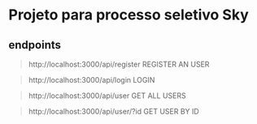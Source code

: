 # Projeto para processo seletivo Sky

## endpoints

> http://localhost:3000/api/register REGISTER AN USER

> http://localhost:3000/api/login LOGIN

> http://localhost:3000/api/user GET ALL USERS

> http://localhost:3000/api/user/?id GET USER BY ID
